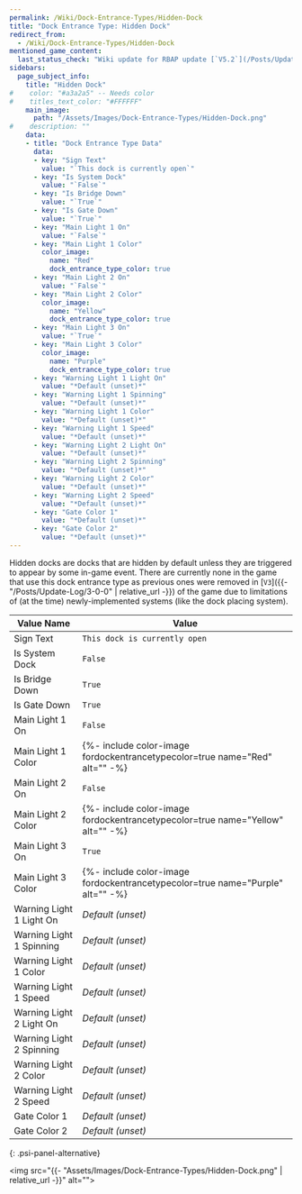 ```yaml
---
permalink: /Wiki/Dock-Entrance-Types/Hidden-Dock
title: "Dock Entrance Type: Hidden Dock"
redirect_from:
  - /Wiki/Dock-Entrance-Types/Hidden-Dock
mentioned_game_content:
  last_status_check: "Wiki update for RBAP update [`V5.2`](/Posts/Update-Log/5-2-0)"
sidebars:
  page_subject_info:
    title: "Hidden Dock"
#    color: "#a3a2a5" -- Needs color
#    titles_text_color: "#FFFFFF"
    main_image:
      path: "/Assets/Images/Dock-Entrance-Types/Hidden-Dock.png"
#    description: ""
    data:
    - title: "Dock Entrance Type Data"
      data:
      - key: "Sign Text"
        value: "`This dock is currently open`"
      - key: "Is System Dock"
        value: "`False`"
      - key: "Is Bridge Down"
        value: "`True`"
      - key: "Is Gate Down"
        value: "`True`"
      - key: "Main Light 1 On"
        value: "`False`"
      - key: "Main Light 1 Color"
        color_image:
          name: "Red"
          dock_entrance_type_color: true
      - key: "Main Light 2 On"
        value: "`False`"
      - key: "Main Light 2 Color"
        color_image:
          name: "Yellow"
          dock_entrance_type_color: true
      - key: "Main Light 3 On"
        value: "`True`"
      - key: "Main Light 3 Color"
        color_image:
          name: "Purple"
          dock_entrance_type_color: true
      - key: "Warning Light 1 Light On"
        value: "*Default (unset)*"
      - key: "Warning Light 1 Spinning"
        value: "*Default (unset)*"
      - key: "Warning Light 1 Color"
        value: "*Default (unset)*"
      - key: "Warning Light 1 Speed"
        value: "*Default (unset)*"
      - key: "Warning Light 2 Light On"
        value: "*Default (unset)*"
      - key: "Warning Light 2 Spinning"
        value: "*Default (unset)*"
      - key: "Warning Light 2 Color"
        value: "*Default (unset)*"
      - key: "Warning Light 2 Speed"
        value: "*Default (unset)*"
      - key: "Gate Color 1"
        value: "*Default (unset)*"
      - key: "Gate Color 2"
        value: "*Default (unset)*"
---
```


Hidden docks are docks that are hidden by default unless they are triggered to appear by some in-game event. There are currently none in the game that use this dock entrance type as previous ones were removed in [`V3`]({{- "/Posts/Update-Log/3-0-0" | relative_url -}}) of the game due to limitations of (at the time) newly-implemented systems (like the dock placing system).

| Value Name               | Value |
|-|-|
| Sign Text                | `This dock is currently open` |
| Is System Dock           | `False` |
| Is Bridge Down           | `True` |
| Is Gate Down             | `True` |
| Main Light 1 On          | `False` |
| Main Light 1 Color       | {%- include color-image fordockentrancetypecolor=true name="Red" alt="" -%} |
| Main Light 2 On          | `False` |
| Main Light 2 Color       | {%- include color-image fordockentrancetypecolor=true name="Yellow" alt="" -%} |
| Main Light 3 On          | `True` |
| Main Light 3 Color       | {%- include color-image fordockentrancetypecolor=true name="Purple" alt="" -%} |
| Warning Light 1 Light On | *Default (unset)* |
| Warning Light 1 Spinning | *Default (unset)* |
| Warning Light 1 Color    | *Default (unset)* |
| Warning Light 1 Speed    | *Default (unset)* |
| Warning Light 2 Light On | *Default (unset)* |
| Warning Light 2 Spinning | *Default (unset)* |
| Warning Light 2 Color    | *Default (unset)* |
| Warning Light 2 Speed    | *Default (unset)* |
| Gate Color 1             | *Default (unset)* |
| Gate Color 2             | *Default (unset)* |
{: .psi-panel-alternative}

<img src="{{- "Assets/Images/Dock-Entrance-Types/Hidden-Dock.png" | relative_url -}}" alt="">